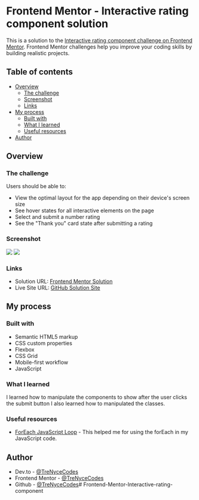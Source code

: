 # Frontend Mentor - Interactive rating component solution

This is a solution to the [Interactive rating component challenge on Frontend Mentor](https://www.frontendmentor.io/challenges/interactive-rating-component-koxpeBUmI). Frontend Mentor challenges help you improve your coding skills by building realistic projects. 

## Table of contents

- [Overview](#overview)
  - [The challenge](#the-challenge)
  - [Screenshot](#screenshot)
  - [Links](#links)
- [My process](#my-process)
  - [Built with](#built-with)
  - [What I learned](#what-i-learned)
  - [Useful resources](#useful-resources)
- [Author](#author)

## Overview

### The challenge

Users should be able to:

- View the optimal layout for the app depending on their device's screen size
- See hover states for all interactive elements on the page
- Select and submit a number rating
- See the "Thank you" card state after submitting a rating

### Screenshot

![](file:///Users/TrenycePrice/Desktop/Screenshot%202023-05-28%20at%206.56.30%20PM.png)
![](file:///Users/TrenycePrice/Desktop/Screenshot%202023-05-28%20at%206.56.03%20PM.png)

### Links

- Solution URL: [Frontend Mentor Solution](https://your-solution-url.com)
- Live Site URL: [GitHub Solution Site](https://frontend-mentor-interactive-rating-component-sigma-one.vercel.app/)

## My process

### Built with

- Semantic HTML5 markup
- CSS custom properties
- Flexbox
- CSS Grid
- Mobile-first workflow
- JavaScript

### What I learned

I learned how to manipulate the components to show after the user clicks the submit button
I also learned how to manipulated the classes.

### Useful resources

- [ForEach JavaScript Loop](https://developer.mozilla.org/en-US/docs/Web/JavaScript/Reference/Global_Objects/Array/forEach) - This helped me for using the forEach in my JavaScript code.

## Author

- Dev.to - [@TreNyceCodes](https://dev.to/trenycecodes)
- Frontend Mentor - [@TreNyceCodes](https://www.frontendmentor.io/profile/Neice76)
- Github - [@TreNyceCodes](https://github.com/TrenyceCodes)# Frontend-Mentor-Interactive-rating-component
